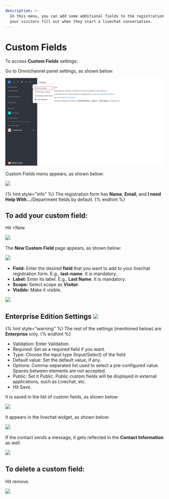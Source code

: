 ```yaml
---
description: >-
  In this menu, you can add some additional fields to the registration form that
  your visitors fill out when they start a livechat conversation.
---
```


# Custom Fields

To access **Custom Fields** settings:

Go to Omnichannel panel settings, as shown below:

![](<../../.gitbook/assets/0 (8) (5) (5) (5) (5) (5) (4) (4) (1) (1) (1) (1) (18).png>)

Custom Fields menu appears, as shown below:

![](<../../.gitbook/assets/1 (7).png>)

{% hint style="info" %}
The registration form has **Name**, **Email**, and **I need Help With…**/Department fields by default.
{% endhint %}

## To add your custom field:

Hit +New.

![](../../.gitbook/assets/2022-01-23\_18-36-40.png)

The **New Custom Field** page appears, as shown below:

![](<../../.gitbook/assets/2022-01-23\_18-47-17 (1).png>)

* **Field:** Enter the desired **field** that you want to add to your livechat registration form. E.g., **last-name**. It is mandatory.
* **Label:** Enter its label. E.g., **Last Name**. It is mandatory.
* **Scope:** Select scope as **Visitor**.
* **Visible:** Make it visible.

![](../../.gitbook/assets/2022-01-23\_18-44-32.png)

## Enterprise Edition Settings ![](../../.gitbook/assets/2022-01-23\_20-47-25.png)

{% hint style="warning" %}
The rest of the settings (mentioned below) are **Enterprise** only.
{% endhint %}

* Validation: Enter Validation.
* Required: Set as a required field if you want.
* Type: Choose the input type (Input/Select) of the field
* Default value: Set the default value, if any.
* Options: Comma-separated list used to select a pre-configured value. Spaces between elements are not accepted.
* Public: Set it Public. Public custom fields will be displayed in external applications, such as Livechat, etc.
* Hit Save.

It is saved in the list of custom fields, as shown below:

![](<../../.gitbook/assets/2022-01-23\_21-00-43 (1).png>)

It appears in the livechat widget, as shown below:

![](<../../.gitbook/assets/2022-01-23\_21-10-25 (3).png>)

If the contact sends a message, it gets reflected in the **Contact Information** as well.

![](../../.gitbook/assets/2022-01-23\_21-13-12.png)

## To delete a custom field:

Hit remove.

![](<../../.gitbook/assets/2022-01-23\_21-00-43 (2).png>)
